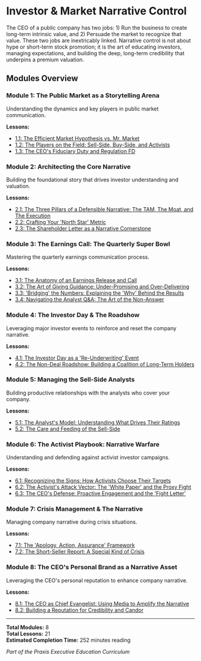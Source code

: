 # Investor & Market Narrative Control

The CEO of a public company has two jobs: 1) Run the business to create long-term intrinsic value, and 2) Persuade the market to recognize that value. These two jobs are inextricably linked. Narrative control is not about hype or short-term stock promotion; it is the art of educating investors, managing expectations, and building the deep, long-term credibility that underpins a premium valuation.

## Modules Overview


### Module 1: The Public Market as a Storytelling Arena

Understanding the dynamics and key players in public market communication.

**Lessons:**
- [1.1: The Efficient Market Hypothesis vs. Mr. Market](./public-market-storytelling/efficient-market-vs-mr-market.md)
- [1.2: The Players on the Field: Sell-Side, Buy-Side, and Activists](./public-market-storytelling/players-on-field.md)
- [1.3: The CEO's Fiduciary Duty and Regulation FD](./public-market-storytelling/fiduciary-duty-regulation-fd.md)


### Module 2: Architecting the Core Narrative

Building the foundational story that drives investor understanding and valuation.

**Lessons:**
- [2.1: The Three Pillars of a Defensible Narrative: The TAM, The Moat, and The Execution](./architecting-core-narrative/three-pillars-narrative.md)
- [2.2: Crafting Your 'North Star' Metric](./architecting-core-narrative/north-star-metric.md)
- [2.3: The Shareholder Letter as a Narrative Cornerstone](./architecting-core-narrative/shareholder-letter-cornerstone.md)


### Module 3: The Earnings Call: The Quarterly Super Bowl

Mastering the quarterly earnings communication process.

**Lessons:**
- [3.1: The Anatomy of an Earnings Release and Call](./earnings-call-quarterly/anatomy-earnings-release.md)
- [3.2: The Art of Giving Guidance: Under-Promising and Over-Delivering](./earnings-call-quarterly/art-giving-guidance.md)
- [3.3: 'Bridging' the Numbers: Explaining the 'Why' Behind the Results](./earnings-call-quarterly/bridging-numbers.md)
- [3.4: Navigating the Analyst Q&A: The Art of the Non-Answer](./earnings-call-quarterly/navigating-analyst-qa.md)


### Module 4: The Investor Day & The Roadshow

Leveraging major investor events to reinforce and reset the company narrative.

**Lessons:**
- [4.1: The Investor Day as a 'Re-Underwriting' Event](./investor-day-roadshow/investor-day-re-underwriting.md)
- [4.2: The Non-Deal Roadshow: Building a Coalition of Long-Term Holders](./investor-day-roadshow/non-deal-roadshow.md)


### Module 5: Managing the Sell-Side Analysts

Building productive relationships with the analysts who cover your company.

**Lessons:**
- [5.1: The Analyst's Model: Understanding What Drives Their Ratings](./managing-sell-side-analysts/analyst-model-ratings.md)
- [5.2: The Care and Feeding of the Sell-Side](./managing-sell-side-analysts/care-feeding-sell-side.md)


### Module 6: The Activist Playbook: Narrative Warfare

Understanding and defending against activist investor campaigns.

**Lessons:**
- [6.1: Recognizing the Signs: How Activists Choose Their Targets](./activist-playbook-narrative-warfare/recognizing-signs-activists.md)
- [6.2: The Activist's Attack Vector: The 'White Paper' and the Proxy Fight](./activist-playbook-narrative-warfare/activist-attack-vector.md)
- [6.3: The CEO's Defense: Proactive Engagement and the 'Fight Letter'](./activist-playbook-narrative-warfare/ceo-defense-engagement.md)


### Module 7: Crisis Management & The Narrative

Managing company narrative during crisis situations.

**Lessons:**
- [7.1: The 'Apology, Action, Assurance' Framework](./crisis-management-narrative/apology-action-assurance.md)
- [7.2: The Short-Seller Report: A Special Kind of Crisis](./crisis-management-narrative/short-seller-report.md)


### Module 8: The CEO's Personal Brand as a Narrative Asset

Leveraging the CEO's personal reputation to enhance company narrative.

**Lessons:**
- [8.1: The CEO as Chief Evangelist: Using Media to Amplify the Narrative](./ceo-personal-brand/ceo-chief-evangelist.md)
- [8.2: Building a Reputation for Credibility and Candor](./ceo-personal-brand/building-reputation-credibility.md)


---

**Total Modules:** 8  
**Total Lessons:** 21  
**Estimated Completion Time:** 252 minutes reading

*Part of the Praxis Executive Education Curriculum*
